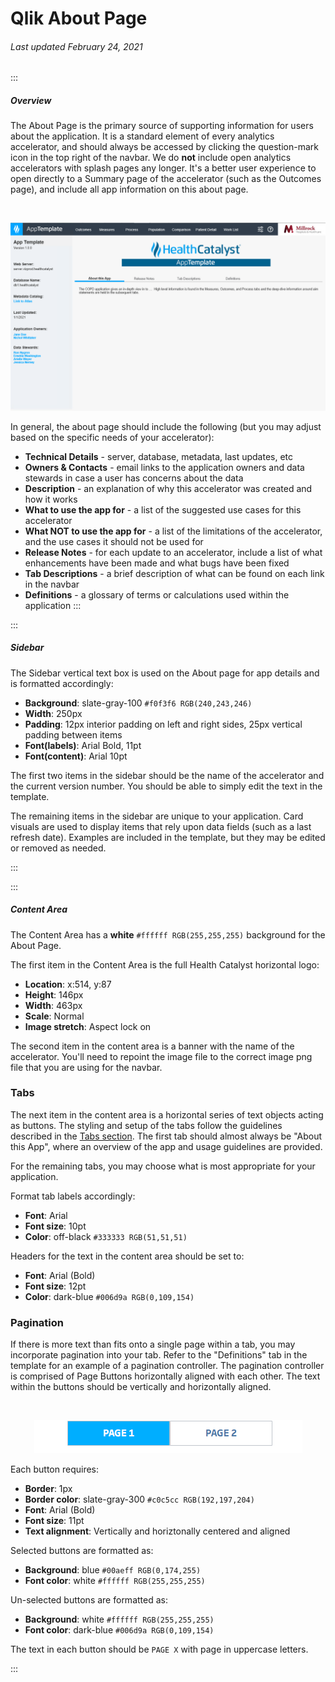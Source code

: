 # Qlik About Page

###### Last updated February 24, 2021

:::

##### Overview

The About Page is the primary source of supporting information for users about the application.
It is a standard element of every analytics accelerator, and should always be accessed by clicking the question-mark icon in the top right of the navbar.
We do **not** include open analytics accelerators with splash pages any longer.
It's a better user experience to open directly to a Summary page of the accelerator (such as the Outcomes page), and include all app information on this about page.

<div style="text-align:center"><br>

![About Page](./assets/analytics/qlik/qlik-about.png "About Page")

</div>

In general, the about page should include the following (but you may adjust based on the specific needs of your accelerator):

- **Technical Details** - server, database, metadata, last updates, etc
- **Owners & Contacts** - email links to the application owners and data stewards in case a user has concerns about the data
- **Description** - an explanation of why this accelerator was created and how it works
- **What to use the app for** - a list of the suggested use cases for this accelerator
- **What NOT to use the app for** - a list of the limitations of the accelerator, and the use cases it should not be used for
- **Release Notes** - for each update to an accelerator, include a list of what enhancements have been made and what bugs have been fixed
- **Tab Descriptions** - a brief description of what can be found on each link in the navbar
- **Definitions** - a glossary of terms or calculations used within the application
:::

:::

##### Sidebar

The Sidebar vertical text box is used on the About page for app details and is formatted accordingly:
- **Background**: slate-gray-100 `#f0f3f6 RGB(240,243,246)`
- **Width**: 250px
- **Padding**: 12px interior padding on left and right sides, 25px vertical padding between items
- **Font(labels)**: Arial Bold, 11pt
- **Font(content)**: Arial 10pt

The first two items in the sidebar should be the name of the accelerator and the current version number.
You should be able to simply edit the text in the template.

The remaining items in the sidebar are unique to your application. Card visuals are used to display items that rely upon data fields (such as a last refresh date).
Examples are included in the template, but they may be edited or removed as needed.


:::

:::

##### Content Area

The Content Area has a **white** `#ffffff RGB(255,255,255)` background for the About Page.

The first item in the Content Area is the full Health Catalyst horizontal logo:
- **Location**: x:514, y:87
- **Height**: 146px
- **Width**: 463px
- **Scale**: Normal
- **Image stretch**: Aspect lock on

The second item in the content area is a banner with the name of the accelerator. You'll need to repoint the image file to the correct image png file that you are using for the navbar.

### Tabs

The next item in the content area is a horizontal series of text objects acting as buttons.
The styling and setup of the tabs follow the guidelines described in the [Tabs section](/analytics/qlik-tabs).
The first tab should almost always be "About this App", where an overview of the app and usage guidelines are provided.

For the remaining tabs, you may choose what is most appropriate for your application.

Format tab labels accordingly:

- **Font**: Arial
- **Font size**: 10pt
- **Color**: off-black `#333333 RGB(51,51,51)`

Headers for the text in the content area should be set to:

- **Font**: Arial (Bold)
- **Font size**: 12pt
- **Color**: dark-blue `#006d9a RGB(0,109,154)`

### Pagination

If there is more text than fits onto a single page within a tab, you may incorporate pagination into your tab.
Refer to the "Definitions" tab in the template for an example of a pagination controller.
The pagination controller is comprised of Page Buttons horizontally aligned with each other. The text within the buttons should be vertically and horizontally aligned.

<div style="text-align:center"><br>

![Pagination Controller](./assets/analytics/tableau/pagination.png "Pagination Controller")

</div>

Each button requires:
- **Border**: 1px
- **Border color**: slate-gray-300 `#c0c5cc RGB(192,197,204)`
- **Font**: Arial (Bold)
- **Font size**: 11pt
- **Text alignment**: Vertically and horiztonally centered and aligned

Selected buttons are formatted as:

- **Background**: blue `#00aeff RGB(0,174,255)`
- **Font color**: white `#ffffff RGB(255,255,255)`

Un-selected buttons are formatted as:
- **Background**: white `#ffffff RGB(255,255,255)`
- **Font color**: dark-blue `#006d9a RGB(0,109,154)`

The text in each button should be `PAGE X` with page in uppercase letters.

:::
